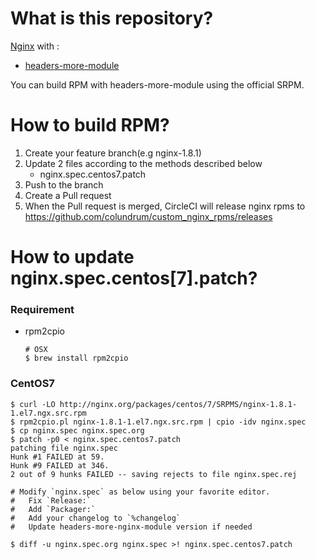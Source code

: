 # What is this repository?

[Nginx](http://nginx.org) with :

- [headers-more-module](http://wiki.nginx.org/NginxHttpHeadersMoreModule)

You can build RPM with headers-more-module using the official SRPM.

# How to build RPM?

1. Create your feature branch(e.g nginx-1.8.1)
2. Update 2 files according to the methods described below
    - nginx.spec.centos7.patch
3. Push to the branch
4. Create a Pull request
5. When the Pull request is merged, CircleCI will release nginx rpms to https://github.com/colundrum/custom_nginx_rpms/releases

# How to update nginx.spec.centos[7].patch?

### Requirement

* rpm2cpio

    ```
    # OSX
    $ brew install rpm2cpio

### CentOS7

```
$ curl -LO http://nginx.org/packages/centos/7/SRPMS/nginx-1.8.1-1.el7.ngx.src.rpm
$ rpm2cpio.pl nginx-1.8.1-1.el7.ngx.src.rpm | cpio -idv nginx.spec
$ cp nginx.spec nginx.spec.org
$ patch -p0 < nginx.spec.centos7.patch
patching file nginx.spec
Hunk #1 FAILED at 59.
Hunk #9 FAILED at 346.
2 out of 9 hunks FAILED -- saving rejects to file nginx.spec.rej

# Modify `nginx.spec` as below using your favorite editor.
#   Fix `Release:`
#   Add `Packager:`
#   Add your changelog to `%changelog`
#   Update headers-more-nginx-module version if needed

$ diff -u nginx.spec.org nginx.spec >! nginx.spec.centos7.patch
```
